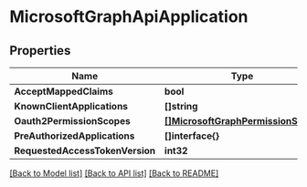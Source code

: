 # MicrosoftGraphApiApplication

## Properties

Name | Type | Description | Notes
------------ | ------------- | ------------- | -------------
**AcceptMappedClaims** | **bool** |  | [optional] 
**KnownClientApplications** | **[]string** |  | [optional] 
**Oauth2PermissionScopes** | [**[]MicrosoftGraphPermissionScope**](microsoft.graph.permissionScope.md) |  | [optional] 
**PreAuthorizedApplications** | **[]interface{}** |  | [optional] 
**RequestedAccessTokenVersion** | **int32** |  | [optional] 

[[Back to Model list]](../README.md#documentation-for-models) [[Back to API list]](../README.md#documentation-for-api-endpoints) [[Back to README]](../README.md)


